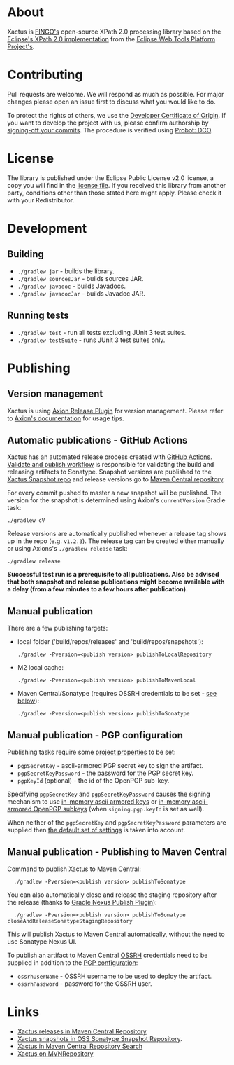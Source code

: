 # About

Xactus is [FINGO's](https://github.com/fingo) open-source XPath 2.0 processing library based on the [Eclipse's XPath 2.0 implementation](https://github.com/eclipse/webtools.sourceediting/tree/master/xpath/bundles/org.eclipse.wst.xml.xpath2) from the [Eclipse Web Tools Platform Project's](https://www.eclipse.org/webtools/).

# Contributing

Pull requests are welcome. We will respond as much as possible. For major changes please open an issue first to discuss what you would like to do.

To protect the rights of others, we use the [Developer Certificate of Origin](https://developercertificate.org/). If you want to develop the project with us, please confirm authorship by [signing-off your commits](https://git-scm.com/docs/git-commit#Documentation/git-commit.txt---signoff). The procedure is verified using [Probot: DCO](https://probot.github.io/apps/dco/).

# License

The library is published under the Eclipse Public License v2.0 license, a copy you will find in the [license file](/LICENSE). If you received this library from another party, conditions other than those stated here might apply. Please check it with your Redistributor.

# Development

## Building

* `./gradlew jar` - builds the library.
* `./gradlew sourcesJar` - builds sources JAR.
* `./gradlew javadoc` - builds Javadocs.
* `./gradlew javadocJar` - builds Javadoc JAR.

## Running tests

* `./gradlew test` - run all tests excluding JUnit 3 test suites.
* `./gradlew testSuite` - runs JUnit 3 test suites only.

# Publishing

## Version management

Xactus is using [Axion Release Plugin](https://github.com/allegro/axion-release-plugin) for version management. Please refer to [Axion's documentation](https://axion-release-plugin.readthedocs.io/en/latest/) for usage tips.

## Automatic publications - GitHub Actions

Xactus has an automated release process created with [GitHub Actions](https://github.com/features/actions). [Validate and publish workflow](https://github.com/fingo/xactus/actions/workflows/ci.yml) is responsible for validating the build and releasing artifacts to Sonatype. Snapshot versions are published to the [Xactus Snapshot repo](https://oss.sonatype.org/content/repositories/snapshots/info/fingo/xactus/xactus/) and release versions go to [Maven Central repository](https://repo.maven.apache.org/maven2/info/fingo/xactus/xactus/).  

For every commit pushed to master a new snapshot will be published. The version for the snapshot is determined using Axion's `currentVersion` Gradle task:

    ./gradlew cV

Release versions are automatically published whenever a release tag shows up in the repo (e.g. `v1.2.3`). The release tag can be created either manually or using Axions's `./gradlew release` task:

    ./gradlew release

**Successful test run is a prerequisite to all publications. Also be advised that both snapshot and release publications might become available with a delay (from a few minutes to a few hours after publication).** 

## Manual publication

There are a few publishing targets:
* local folder ('build/repos/releases' and 'build/repos/snapshots'):

      ./gradlew -Pversion=<publish version> publishToLocalRepository

* M2 local cache:

      ./gradlew -Pversion=<publish version> publishToMavenLocal
  
* Maven Central/Sonatype (requires OSSRH credentials to be set - [see below](#manual-publication---publishing-to-maven-central)):

      ./gradlew -Pversion=<publish version> publishToSonatype

## Manual publication - PGP configuration

Publishing tasks require some [project properties](https://docs.gradle.org/current/userguide/build_environment.html#sec:project_properties) to be set:
* `pgpSecretKey` - ascii-armored PGP secret key to sign the artifact.
* `pgpSecretKeyPassword` - the password for the PGP secret key.
* `pgpKeyId` (optional) - the id of the OpenPGP sub-key.

Specifying `pgpSecretKey` and `pgpSecretKeyPassword` causes the signing mechanism to use [in-memory ascii armored keys](https://docs.gradle.org/current/userguide/signing_plugin.html#sec:in-memory-keys) or [in-memory ascii-armored OpenPGP subkeys](https://docs.gradle.org/current/userguide/signing_plugin.html#using_in_memory_ascii_armored_openpgp_subkeys) (when `signing.pgp.keyId` is set as well).

When neither of the `pgpSecretKey` and `pgpSecretKeyPassword` parameters are supplied then [the default set of settings](https://docs.gradle.org/current/userguide/signing_plugin.html#sec:signatory_credentials) is taken into account.

## Manual publication - Publishing to Maven Central

Command to publish Xactus to Maven Central:

      ./gradlew -Pversion=<publish version> publishToSonatype

You can also automatically close and release the staging repository after the release (thanks to [Gradle Nexus Publish Plugin](https://github.com/gradle-nexus/publish-plugin)):

      ./gradlew -Pversion=<publish version> publishToSonatype closeAndReleaseSonatypeStagingRepository

This will publish Xactus to Maven Central automatically, without the need to use Sonatype Nexus UI.

To publish an artifact to Maven Central [OSSRH](https://central.sonatype.org/publish/publish-guide/) credentials need to be supplied in addition to the [PGP configuration](#manual-publication---pgp-configuration):
* `ossrhUserName` - OSSRH username to be used to deploy the artifact.
* `ossrhPassword` - password for the OSSRH user.

# Links

* [Xactus releases in Maven Central Repository](https://repo.maven.apache.org/maven2/info/fingo/xactus/xactus/)
* [Xactus snapshots in OSS Sonatype Snapshot Repository](https://oss.sonatype.org/content/repositories/snapshots/info/fingo/xactus/xactus/).
* [Xactus in Maven Central Repository Search](https://search.maven.org/artifact/info.fingo.xactus/xactus)
* [Xactus on MVNRepository](https://mvnrepository.com/artifact/info.fingo.xactus/xactus)

